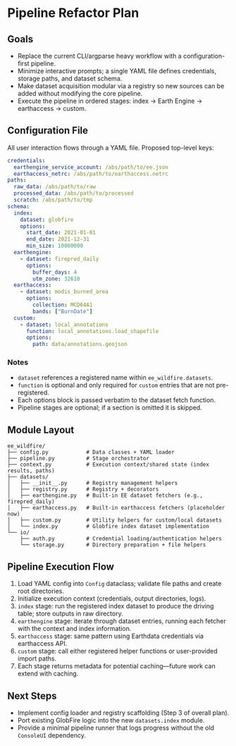 # Pipeline Refactor Plan

## Goals
- Replace the current CLI/argparse heavy workflow with a configuration-first pipeline.
- Minimize interactive prompts; a single YAML file defines credentials, storage paths, and dataset schema.
- Make dataset acquisition modular via a registry so new sources can be added without modifying the core pipeline.
- Execute the pipeline in ordered stages: index → Earth Engine → earthaccess → custom.

## Configuration File
All user interaction flows through a YAML file. Proposed top-level keys:

```yaml
credentials:
  earthengine_service_account: /abs/path/to/ee.json
  earthaccess_netrc: /abs/path/to/earthaccess.netrc
paths:
  raw_data: /abs/path/to/raw
  processed_data: /abs/path/to/processed
  scratch: /abs/path/to/tmp
schema:
  index:
    dataset: globfire
    options:
      start_date: 2021-01-01
      end_date: 2021-12-31
      min_size: 10000000
  earthengine:
    - dataset: firepred_daily
      options:
        buffer_days: 4
        utm_zone: 32610
  earthaccess:
    - dataset: modis_burned_area
      options:
        collection: MCD64A1
        bands: ["BurnDate"]
  custom:
    - dataset: local_annotations
      function: local_annotations.load_shapefile
      options:
        path: data/annotations.geojson
```

### Notes
- `dataset` references a registered name within `ee_wildfire.datasets`.
- `function` is optional and only required for `custom` entries that are not pre-registered.
- Each options block is passed verbatim to the dataset fetch function.
- Pipeline stages are optional; if a section is omitted it is skipped.

## Module Layout

```
ee_wildfire/
├── config.py            # Data classes + YAML loader
├── pipeline.py          # Stage orchestrator
├── context.py           # Execution context/shared state (index results, paths)
├── datasets/
│   ├── __init__.py      # Registry management helpers
│   ├── registry.py      # Registry + decorators
│   ├── earthengine.py   # Built-in EE dataset fetchers (e.g., firepred_daily)
│   ├── earthaccess.py   # Built-in earthaccess fetchers (placeholder now)
│   ├── custom.py        # Utility helpers for custom/local datasets
│   └── index.py         # Globfire index dataset implementation
└── io/
    ├── auth.py          # Credential loading/authentication helpers
    └── storage.py       # Directory preparation + file helpers
```

## Pipeline Execution Flow
1. Load YAML config into `Config` dataclass; validate file paths and create root directories.
2. Initialize execution context (credentials, output directories, logs).
3. `index` stage: run the registered index dataset to produce the driving table; store outputs in raw directory.
4. `earthengine` stage: iterate through dataset entries, running each fetcher with the context and index information.
5. `earthaccess` stage: same pattern using Earthdata credentials via earthaccess API.
6. `custom` stage: call either registered helper functions or user-provided import paths.
7. Each stage returns metadata for potential caching—future work can extend with caching.

## Next Steps
- Implement config loader and registry scaffolding (Step 3 of overall plan).
- Port existing GlobFire logic into the new `datasets.index` module.
- Provide a minimal pipeline runner that logs progress without the old `ConsoleUI` dependency.
```
